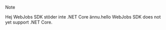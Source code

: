 >[!NOTE]
><span data-ttu-id="c885c-101">Hej WebJobs SDK stöder inte .NET Core ännu.</span><span class="sxs-lookup"><span data-stu-id="c885c-101">hello WebJobs SDK does not yet support .NET Core.</span></span>
